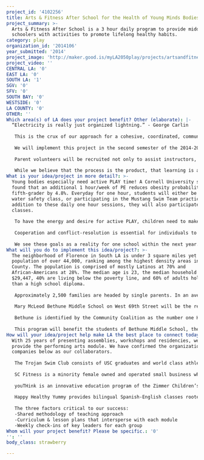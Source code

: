 ```yaml
---
project_id: '4102256'
title: Arts & Fitness After School for the Health of Young Minds Bodies and Spirits
project_summary: >-
  Arts & Fitness After School is a 3 hour daily program to provide middle
  schoolers with activities to promote lifelong healthy habits.
category: play
organization_id: '2014106'
year_submitted: '2014'
project_image: 'http://maker.good.is/myLA2050play/projects/artsandfitness.html'
project_video: ''
CENTRAL LA: '0'
EAST LA: '0'
SOUTH LA: '1'
SGV: '0'
SFV: '0'
SOUTH BAY: '0'
WESTSIDE: '0'
LA COUNTY: '0'
OTHER: ''
Which area(s) of LA does your project benefit? Other (elaborate): |-
  “Electricity is really just organized lightning.” - George Carlin
   
   This is the crux of our approach for a cohesive, coordinated, community-based after school program. In an organized collaboration to create an electric and dynamic after school program, we will harness the lightning power of established groups who are experts in each of their fields and have a track record of providing enrichment classes in LA schools.
   
   We will implement this project in the second semester of the 2014-2015 school year. The first pod will begin on Jan 12th and the second will run till April 10th. With structured 6 week pods, we will work with students for 3 hours everyday after the bell rings. Two cohorts of 3 groups of 20 will rotate every hour, participating in each module. So while one group is in the water safety program, the second will be learning the four emotions through improv, and the third would be practicing yoga and mindfulness exercises. Another day, they would rotate between creative writing, learning the components of competitive swimming, and preparing a meal with produce from farmers markets. Several times a week, the students will also tend to the community garden.
   
   Parent volunteers will be recruited not only to assist instructors, but to participate in the activities themselves. They will help with the garden, learn a dance routine, and become informed about water safety. 
   
   While we believe that the process is the product, that learning is a lifestyle and has no finish line, we also believe in the empowerment of students to share their experience with their local community. Parents will help host a culmination festival in the week of April 13th. Students will present work-in-progress artistic pieces, serve healthy food they have prepared, and engage in a dialogue of their experience in the program. Open to the local community, we will also live stream the event in order to share it with the global community.
What is your idea/project in more detail?: >-
  Young bodies especially need active PLAY time! A Cornell University study
  found that an additional 1 hour/week of PE reduces obesity probability of a
  fifth-grader by 4.8%. Everyday for one hour, students will either be in a
  water safety class, or participating in the Mustang Swim Team practice. In
  addition to these daily one hour sessions, they will also participate in yoga
  classes.
   
   To have the energy and desire for active PLAY, children need to make better food choices. UC Davis and UC Berkeley cost-benefit analysis showed for every $1 spent on nutrition education, between $3.67-$8.34 is saved in health care costs. Nutrition education will be disseminated through improv exercises and through hands-on cooking classes.
   
   Cooperation and conflict-resolution is essential for individuals to PLAY together. The US Departments of Education and Justice Report shows students in after school programs have fewer behavioral problems, more self-confidence and can handle conflicts better than non-involved students. Instructors will be trained in how to work cooperatively with their students, how to use positive reinforcement, and use any conflicts as teachable moments.
   
   We see these goals as a reality for one school within the next year. By 2050, we aspire to have Arts & Fitness After School implemented county wide in Los Angeles.
What will you do to implement this idea/project?: >-
  The neighborhood of Florence in South LA is under 3 square miles yet has a
  population of over 44,000, ranking among the highest density areas in LA
  County. The population is comprised of mostly Latinos at 70% and
  African-Americans at 28%. The median age is 23, the median household income is
  $29,447, 40% are living below the poverty line, and 60% of adults hold less
  than a high school diploma.
   
   Approximately 2,500 families are headed by single parents. In an average week, the residents of Florence will experience 13 violent crimes and 23 property crimes.
   
   Mary McLeod Bethune Middle School on West 69th Street will be the recipient school for this project. A Title 1 school, Bethune has an an enrollment of approximately 2,500 6th - 8th Grade students. In 2013 CA State Tests, 71.7% of Bethune’s students scored below proficiency in Language Arts and 72.1% below proficiency in Mathematics. According to the CA State Department of Education, Bethune’s Academic Performance Index is 1/10 with 10 being the highest.
   
   Bethune is identified by the Community Coalition as the number one Highest Need middle school in all of LAUSD. Students in High Need schools are almost 5 times as likely to be exposed to gun violence, have 3.5 times the number of students in foster care, and nearly 4 times the number of drop-outs as compared to Low Need schools.
   
   This program will benefit the students of Bethune Middle School, their families and their community.
How will your idea/project help make LA the best place to connect today? In LA2050?: >-
  With 25 years of presenting assemblies, workshops and residencies, we will
  provide the performing arts module. We have confirmed the organizations and
  companies below as our collaborators. 
   
   The Trojan Swim Club consists of USC graduates and world class athletes from 15 different nations, representing five of the world's continents. Their Outreach Program is aimed at empowering disadvantaged youth in the Los Angeles area and neighboring communities of USC. A benefit of this partnership is that they are already working with Bethune Middle School by reviving the Mustang Swim Team in an otherwise dormant pool facility on their campus. This will be our first time working together.
   
   SC Fitness is a minority female owned and operated small business whose mission is to improve the life of their community through enjoyable exercise with a strong dance influence. SC Fitness was our main collaborator when creating the pilot program of Arts & Fitness After School for Elementary, and was able to underwrite the costs through a Lululemon Athletica Metta Grant. As our collaborator, SC Fitness brings a staff certified by AAFA Youth Fitness, AFTA Group Fitness and dance instructors in Zumba and Ballet.
   
   youTHink is an innovative education program of the Zimmer Children’s Museum which uses the power of art to foster critical thinking, engage diverse learners, promote literacy and serve as a tool for social change. They provide art/education lessons in LA area public schools along with professional development opportunities for teachers. Youth Services provide meaningful art, leadership and community involvement opportunities for middle and high school youth beyond the classroom. This will be our first time working with youTHink.
   
   Happy Healthy Yummy provides bilingual Spanish-English classes rooted in an experiential and experimental hands-on cooking and tasting process. Through continued exposure, and not force, students are introduced to new foods, see others enjoy them, and eventually make their own decision to try new things. Students cook vegetarian seasonal dishes based on available produce to promote seasonal eating. What is most beneficial to working with HHY for the first time is that these classes can be taught without the need of a traditional kitchen.
   
   The three factors critical to our success:
   -Shared methodology of teaching approach 
   -Curriculum & lesson plans that intersperse with each module
   -Weekly check-ins of key leaders for each group
Whom will your project benefit? Please be specific.: '0'
'': ''
body_class: strawberry

---
```

